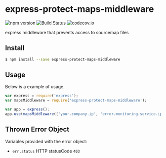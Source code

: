 # express-protect-maps-middleware
[![npm version](https://badge.fury.io/js/express-protect-maps-middleware.svg)](https://www.npmjs.com/package/express-protect-maps-middleware) [![Build Status](https://travis-ci.org/Tickaroo/express-protect-maps-middleware.svg?branch=master)](https://travis-ci.org/Tickaroo/express-protect-maps-middleware) [![codecov.io](https://codecov.io/github/Tickaroo/express-protect-maps-middleware/coverage.svg?branch=master)](https://codecov.io/github/Tickaroo/express-protect-maps-middleware?branch=master)

express middleware that prevents access to sourcemap files

## Install

```bash
$ npm install --save express-protect-maps-middleware
```

## Usage

Below is a example of usage.

```javascript
var express = require('express');
var mapsMiddleware = require('express-protect-maps-middleware');

var app = express();
app.use(mapsMiddleware(['your.company.ip', 'error.monitoring.service.ip']), '/assets/');
```

## Thrown Error Object

Variables provided with the error object:

- `err.status` HTTP statusCode `403`
